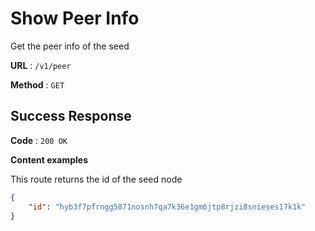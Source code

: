 # Show Peer Info

Get the peer info of the seed

**URL** : `/v1/peer`

**Method** : `GET`

## Success Response

**Code** : `200 OK`

**Content examples**

This route returns the id of the seed node

```json
{
    "id": "hyb3f7pfrngg5871nosnh7qa7k36e1gm6jtp8rjzi8snieses17k1k"
}
```
